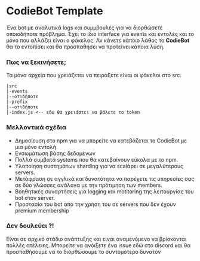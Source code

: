 # CodieBot Template
Ένα bot με αναλυτικά logs και συμμβουλές για να διορθώσετε οποιοδήποτε πρόβλημα. 
Έχει το ίδιο interface για events και εντολές και το μόνο που αλλάζει είναι ο φάκελος.
Αν κάνετε κάποιο λάθος το **CodieBot** θα το εντοπίσει και θα προσπαθήσει να προτείνει κάποια λύση.

### Πως να ξεκινήσετε;
Τα μόνα αρχεία που χρειάζεται να πειράξετε είναι οι φάκελοι στο src.
```
|src
|-events
|--οτιδήποτε
|-prefix
|--οτιδήποτε
|-index.js <-- εδω θα χρειάστει να βάλετε το token
```

### Μελλοντικά σχέδια
- Δημοσίευση στο npm για να μπορείτε να κατεβάζεται το CodieBot με μια μόνο εντολή.
- Ενσωμάτωση βάσης δεδομένων
- Πολλά συμβατά systems που θα κατεβαίνουν εύκολα με το npm.
- Υλοποίηση συστημάτων sharding για να scalάρει σε μεγαλύτερους servers.
- Μετάφραση σε αγγλικά και δυνατότητα να παρέχετε τις υπηρεσίες σας σε δύο γλώσσες ανάλογα με την πρότιμηση των members.
- Βοηθητικές συναρτήσεις για logging και motitoring της λειτουργίας του bot στον server.
- Προστασία του bot από την χρήση του σε servers που δεν έχουν premium membership

### Δεν δουλεύει ?!
Είναι σε αρχικό στάδιο ανάπτυξης και είναι αναμενόμενο να βρίσκονται πολλές ατέλειες.
Μπορείτε να ανόιξετε ένα issue εδώ στο discord και θα προσπαθήσουμε να το διορθώσουμε το συντομότερο δυνατόν
